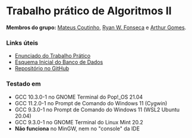 # Trabalho prático de Algoritmos II

**Membros do grupo:**
[Mateus Coutinho](mailto:maateus.coutinho@gmail.com),
[Ryan W. Fonseca](mailto:ryanfonseca183@gmail.com) e
[Arthur Gomes](mailto:umarthurqualquer74@gmail.com).

<!--  Adicionar coisas aqui -->

### Links úteis
* [Enunciado do Trabalho Prático](https://drive.google.com/file/d/1ZBiuMbhB2HZsXQaZr_W-xiDfEGL1aGtI/view)  
* [Esquema Inicial do Banco de Dados](https://prnt.sc/20xe9xu)  
* [Repositório no GitHub](https://github.com/mcoutinhof/sistema-hotel)  

### Testado em
* GCC 10.3.0-1 no GNOME Terminal do Pop!_OS 21.04
* GCC 11.2.0-1 no Prompt de Comando do Windows 11 (Cygwin)
* GCC  9.3.0-1 no Prompt de Comando do Windows 11 (WSL2 Ubuntu 20.04)
* GCC  9.3.0-1 no GNOME Terminal do Linux Mint 20.2
* **Não funciona** no MinGW, nem no "console" da IDE